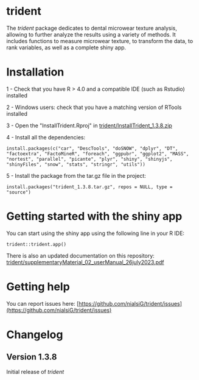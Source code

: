 # trident

The *trident* package dedicates to dental microwear texture analysis, allowing to further analyze the results using a variety of methods. 
It includes functions to measure microwear texture, to transform the data, to rank variables, as well as a complete shiny app.

# Installation

1 - Check that you have R > 4.0 and a compatible IDE (such as Rstudio) installed

2 - Windows users: check that you have a matching version of RTools installed

3 - Open the "InstallTrident.Rproj" in [trident/InstallTrident_1.3.8.zip](InstallTrident_1.3.8.zip)

4 - Install all the dependencies:

```{r}
install.packages(c("car", "DescTools", "doSNOW", "dplyr", "DT", "factoextra", "FactoMineR", "foreach", "ggpubr", "ggplot2", "MASS", "nortest", "parallel", "picante", "plyr", "shiny", "shinyjs", "shinyFiles", "snow", "stats", "stringr", "utils"))
```

5 - Install the package from the tar.gz file in the project:

```{r}
install.packages("trident_1.3.8.tar.gz", repos = NULL, type = "source")
```

# Getting started with the shiny app

You can start using the shiny app using the following line in your R IDE:

```{r}
trident::trident.app()
```
There is also an updated documentation on this repository: [trident/supplementaryMaterial_02_userManual_26july2023.pdf](supplementaryMaterial_02_userManual_26july2023.pdf)

# Getting help

You can report issues here: [https://github.com/nialsiG/trident/issues](https://github.com/nialsiG/trident/issues)

# Changelog

## Version 1.3.8

Initial release of *trident*
